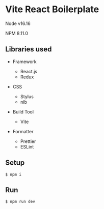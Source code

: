 # Vite React Boilerplate

Node v16.16

NPM 8.11.0

## Libraries used



- Framework
  - React.js
  - Redux


- CSS
  - Stylus
  - nib


- Build Tool
  - Vite


- Formatter
  - Prettier
  - ESLint





## Setup

```
$ npm i
```

## Run


```
$ npm run dev
```